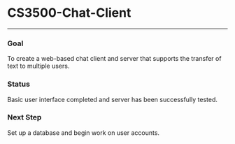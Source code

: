 # CS3500-Chat-Client
---
### Goal
To create a web-based chat client and server that supports the transfer of text to multiple users.

### Status
Basic user interface completed and server has been successfully tested.

### Next Step
Set up a database and begin work on user accounts.
